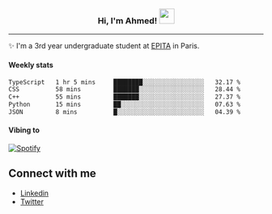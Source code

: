 <!-- Heading -->
<h3 align="center"> Hi, I'm Ahmed! <img src = "https://raw.githubusercontent.com/MartinHeinz/MartinHeinz/master/wave.gif" width = 30px></h3>

<!-- About section -->
---
✨ I'm a 3rd year undergraduate student at <a href="https://www.epita.fr/en/">EPITA</a> in Paris.

<h4 align ="left"> Weekly stats </h4>

<!--START_SECTION:waka-->

```txt
TypeScript   1 hr 5 mins     ████████░░░░░░░░░░░░░░░░░   32.17 %
CSS          58 mins         ███████░░░░░░░░░░░░░░░░░░   28.44 %
C++          55 mins         ███████░░░░░░░░░░░░░░░░░░   27.37 %
Python       15 mins         ██░░░░░░░░░░░░░░░░░░░░░░░   07.63 %
JSON         8 mins          █░░░░░░░░░░░░░░░░░░░░░░░░   04.39 %
```

<!--END_SECTION:waka-->

<!-- [![Ahmed's GitHub stats](https://github-readme-stats.vercel.app/api?username=ahmedhassayoune)](https://github.com/anuraghazra/github-readme-stats) -->

<h4 align ="left">Vibing to</h4>

[![Spotify](https://novatorem-ten-lyart.vercel.app/api/spotify)](https://open.spotify.com/user/31knevkvll66tzc3gqtoi6ngjbre)

<!-- Connect section -->

## Connect with me
  * <a href="https://www.linkedin.com/in/ahmed-hassayoune">Linkedin</a>
  * <a href="https://twitter.com/Ahmedhassaaa">Twitter</a>

<!-- Connect section: END -->
